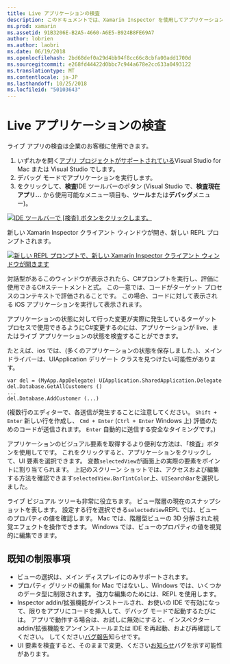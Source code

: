 ```yaml
---
title: Live アプリケーションの検査
description: このドキュメントでは、Xamarin Inspector を使用してアプリケーションを検査する方法について説明します。 Xamarin Inspector ツールの制限事項についても説明します。
ms.prod: xamarin
ms.assetid: 91B3206E-B2A5-4660-A6E5-B924B8FE69A7
author: lobrien
ms.author: laobri
ms.date: 06/19/2018
ms.openlocfilehash: 2bd68def0a29d4bb94f8cc66c8cbfa00add1700d
ms.sourcegitcommit: e268fd44422d0bbc7c944a678e2cc633a0493122
ms.translationtype: MT
ms.contentlocale: ja-JP
ms.lasthandoff: 10/25/2018
ms.locfileid: "50103643"
---
```

# <a name="inspecting-live-applications"></a>Live アプリケーションの検査

ライブ アプリの検査は企業のお客様に使用できます。

1. いずれかを開く[アプリ プロジェクトがサポートされている](~/tools/inspector/install.md#supported-platforms)Visual Studio for Mac または Visual Studio でします。
1. デバッグ モードでアプリケーションを実行します。
1. をクリックして、**検査**IDE ツールバーのボタン (Visual Studio で、**検査現在アプリ...** から使用可能なメニュー項目も、**ツール**または**デバッグ**メニュー)。

[![](inspect-images/mac-heres-the-button.png "IDE ツールバーで [検査] ボタンをクリックします。")](inspect-images/mac-heres-the-button.png#lightbox)

新しい Xamarin Inspector クライアント ウィンドウが開き、新しい REPL プロンプトされます。

[![](inspect-images/inspector-0.7.0-map-inspect-small.png "新しい REPL プロンプトで、新しい Xamarin Inspector クライアント ウィンドウが開きます")](inspect-images/inspector-0.7.0-map-inspect.png#lightbox)

対話型があるこのウィンドウが表示されたら、C#プロンプトを実行し、評価に使用できるC#ステートメントと式。 この一意では、コードがターゲット プロセスのコンテキストで評価されることです。 この場合、コードに対して表示される iOS アプリケーションを実行して表示されます。

アプリケーションの状態に対して行った変更が実際に発生しているターゲット プロセスで使用できるようにC#変更するのには、アプリケーションが live、またはライブ アプリケーションの状態を検査することができます。

たとえば、ios では、(多くのアプリケーションの状態を保存しました、)、メイン ドライバーは、UIApplication デリゲート クラスを見つけたい可能性があります。

    var del = (MyApp.AppDelegate) UIApplication.SharedApplication.Delegate
    del.Database.GetAllCustomers ()
    ...
    del.Database.AddCustomer (...)

(複数行のエディターで、各送信が発生することに注意してください。 `Shift + Enter` 新しい行を作成し、 `Cmd + Enter` (`Ctrl + Enter` Windows 上) 評価のためのコードが送信されます。 `Enter` 自動的に送信する安全なタイミングです。)

アプリケーションのビジュアル要素を取得するより便利な方法は、「検査」ボタンを使用してです。 これをクリックすると、アプリケーションをクリックして、UI 要素を選択できます。 変数`selectedView`が画面上の実際の要素をポイントに割り当てられます。 上記のスクリーン ショットでは、アクセスおよび編集する方法を確認できます`selectedView.BarTintColor`上、`UISearchBar`を選択しました。

ライブ ビジュアル ツリーも非常に役立ちます。 ビュー階層の現在のスナップショットを表します。 設定する行を選択できる`selectedView`REPL では、ビューのプロパティの値を確認します。 Mac では、階層型ビューの 3D 分解された視覚エフェクトを操作できます。 Windows では、ビューのプロパティの値を視覚的に編集できます。

## <a name="known-limitations"></a>既知の制限事項

 - ビューの選択は、メイン ディスプレイにのみサポートされます。
 - プロパティ グリッドの編集 for Mac ではないし、Windows では、いくつかのデータ型に制限されます。 強力な編集のためには、REPL を使用します。
 - Inspector addin/拡張機能がインストールされ、お使いの IDE で有効になって、限りをアプリにコードを挿入して、デバッグ モードで起動するたびには。 アプリで動作する場合は、お試しに無効にすると、インスペクター addin/拡張機能をアンインストールまたは IDE を再起動、および再確認してください。 してください[バグ報告](~/tools/inspector/install.md#reporting-bugs)知らせです。
 - UI 要素を検査すると、そのままで変更、ください[お知らせ](~/tools/inspector/install.md#reporting-bugs)バグを示す可能性があります。

